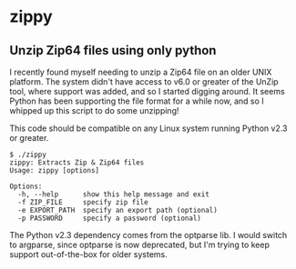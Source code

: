 zippy
=====

Unzip Zip64 files using only python
-----------------------------------

I recently found myself needing to unzip a Zip64 file on an older UNIX platform. The system didn't have access to v6.0 or greater of the UnZip tool, where support was added, and so I started digging around. It seems Python has been supporting the file format for a while now, and so I whipped up this script to do some unzipping!

This code should be compatible on any Linux system running Python v2.3 or greater.

    $ ./zippy
    zippy: Extracts Zip & Zip64 files
    Usage: zippy [options]
    
    Options:
      -h, --help      show this help message and exit
      -f ZIP_FILE     specify zip file
      -e EXPORT_PATH  specify an export path (optional)
      -p PASSWORD     specify a password (optional)

The Python v2.3 dependency comes from the optparse lib. I would switch to argparse, since optparse is now deprecated, but I'm trying to keep support out-of-the-box for older systems.
